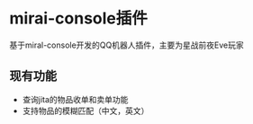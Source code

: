# mirai-console插件
基于miral-console开发的QQ机器人插件，主要为星战前夜Eve玩家

## 现有功能
- 查询jita的物品收单和卖单功能
- 支持物品的模糊匹配（中文，英文）

